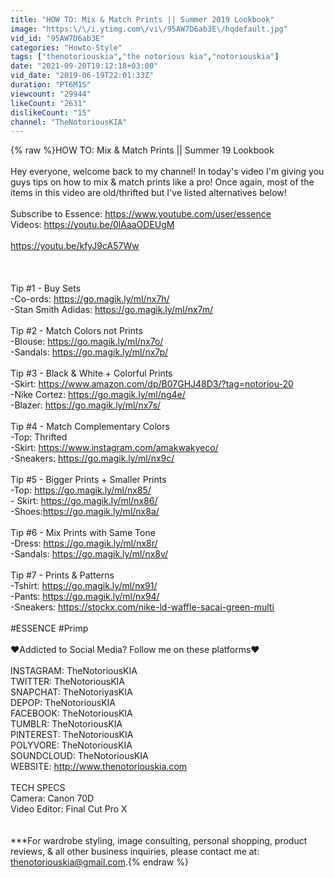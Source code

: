 ```yaml
---
title: "HOW TO: Mix & Match Prints || Summer 2019 Lookbook"
image: "https:\/\/i.ytimg.com\/vi\/95AW7D6ab3E\/hqdefault.jpg"
vid_id: "95AW7D6ab3E"
categories: "Howto-Style"
tags: ["thenotoriouskia","the notorious kia","notoriouskia"]
date: "2021-09-20T19:12:18+03:00"
vid_date: "2019-06-19T22:01:33Z"
duration: "PT6M1S"
viewcount: "29944"
likeCount: "2631"
dislikeCount: "15"
channel: "TheNotoriousKIA"
---
```

{% raw %}HOW TO: Mix &amp; Match Prints || Summer 19 Lookbook<br /><br />Hey everyone, welcome back to my channel! In today's video I'm giving you guys tips on how to mix &amp; match prints like a pro! Once again, most of the items in this video are old/thrifted but I've listed alternatives below!<br /><br />Subscribe to Essence: <a rel="nofollow" target="blank" href="https://www.youtube.com/user/essence">https://www.youtube.com/user/essence</a><br />Videos: <a rel="nofollow" target="blank" href="https://youtu.be/0lAaaODEUgM">https://youtu.be/0lAaaODEUgM</a><br /><br /><a rel="nofollow" target="blank" href="https://youtu.be/kfyJ9cA57Ww">https://youtu.be/kfyJ9cA57Ww</a><br /><br /><br /><br />Tip #1 - Buy Sets<br />-Co-ords: <a rel="nofollow" target="blank" href="https://go.magik.ly/ml/nx7h/">https://go.magik.ly/ml/nx7h/</a><br />-Stan Smith Adidas: <a rel="nofollow" target="blank" href="https://go.magik.ly/ml/nx7m/">https://go.magik.ly/ml/nx7m/</a><br /><br />Tip #2 - Match Colors not Prints<br />-Blouse: <a rel="nofollow" target="blank" href="https://go.magik.ly/ml/nx7o/">https://go.magik.ly/ml/nx7o/</a><br />-Sandals: <a rel="nofollow" target="blank" href="https://go.magik.ly/ml/nx7p/">https://go.magik.ly/ml/nx7p/</a><br /><br />Tip #3 - Black &amp; White + Colorful Prints<br />-Skirt: <a rel="nofollow" target="blank" href="https://www.amazon.com/dp/B07GHJ48D3/?tag=notoriou-20">https://www.amazon.com/dp/B07GHJ48D3/?tag=notoriou-20</a><br />-Nike Cortez: <a rel="nofollow" target="blank" href="https://go.magik.ly/ml/ng4e/">https://go.magik.ly/ml/ng4e/</a><br />-Blazer: <a rel="nofollow" target="blank" href="https://go.magik.ly/ml/nx7s/">https://go.magik.ly/ml/nx7s/</a><br /><br />Tip #4 - Match Complementary Colors<br />-Top: Thrifted<br />-Skirt: <a rel="nofollow" target="blank" href="https://www.instagram.com/amakwakyeco/">https://www.instagram.com/amakwakyeco/</a><br />-Sneakers: <a rel="nofollow" target="blank" href="https://go.magik.ly/ml/nx9c/">https://go.magik.ly/ml/nx9c/</a><br /><br />Tip #5 - Bigger Prints + Smaller Prints<br />-Top: <a rel="nofollow" target="blank" href="https://go.magik.ly/ml/nx85/">https://go.magik.ly/ml/nx85/</a><br />- Skirt: <a rel="nofollow" target="blank" href="https://go.magik.ly/ml/nx86/">https://go.magik.ly/ml/nx86/</a><br />-Shoes:<a rel="nofollow" target="blank" href="https://go.magik.ly/ml/nx8a/">https://go.magik.ly/ml/nx8a/</a> <br /><br />Tip #6 - Mix Prints with Same Tone<br />-Dress: <a rel="nofollow" target="blank" href="https://go.magik.ly/ml/nx8r/">https://go.magik.ly/ml/nx8r/</a><br />-Sandals: <a rel="nofollow" target="blank" href="https://go.magik.ly/ml/nx8v/">https://go.magik.ly/ml/nx8v/</a><br /><br />Tip #7 - Prints &amp; Patterns <br />-Tshirt: <a rel="nofollow" target="blank" href="https://go.magik.ly/ml/nx91/">https://go.magik.ly/ml/nx91/</a><br />-Pants: <a rel="nofollow" target="blank" href="https://go.magik.ly/ml/nx94/">https://go.magik.ly/ml/nx94/</a><br />-Sneakers: <a rel="nofollow" target="blank" href="https://stockx.com/nike-ld-waffle-sacai-green-multi">https://stockx.com/nike-ld-waffle-sacai-green-multi</a><br /><br />#ESSENCE #Primp<br /><br />♥Addicted to Social Media? Follow me on these platforms♥<br /><br />INSTAGRAM: TheNotoriousKIA<br />TWITTER: TheNotoriousKIA<br />SNAPCHAT: TheNotoriyasKIA<br />DEPOP: TheNotoriousKIA<br />FACEBOOK: TheNotoriousKIA<br />TUMBLR: TheNotoriousKIA<br />PINTEREST: TheNotoriousKIA<br />POLYVORE: TheNotoriousKIA<br />SOUNDCLOUD: TheNotoriousKIA<br />WEBSITE: <a rel="nofollow" target="blank" href="http://www.thenotoriouskia.com">http://www.thenotoriouskia.com</a><br /><br />TECH SPECS<br />Camera: Canon 70D<br />Video Editor: Final Cut Pro X<br /><br /><br />***For wardrobe styling, image consulting, personal shopping, product reviews, &amp; all other business inquiries, please contact me at: thenotoriouskia@gmail.com.{% endraw %}
